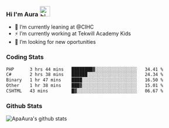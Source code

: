 ### Hi I'm Aura <img src="https://user-images.githubusercontent.com/1303154/88677602-1635ba80-d120-11ea-84d8-d263ba5fc3c0.gif" width="28px" alt="hi">

- 🔭 I’m currently leaning at @CIHC
- ⚡ I’m currently working at Tekwill Academy Kids
- 🤔 I’m looking for new oportunities


### Coding Stats

<!--START_SECTION:waka-->

```txt
PHP      3 hrs 44 mins   ████████▓░░░░░░░░░░░░░░░░   34.41 %
C#       2 hrs 38 mins   ██████░░░░░░░░░░░░░░░░░░░   24.34 %
Binary   1 hr 47 mins    ████░░░░░░░░░░░░░░░░░░░░░   16.50 %
Other    1 hr 38 mins    ███▓░░░░░░░░░░░░░░░░░░░░░   15.01 %
CSHTML   43 mins         █▓░░░░░░░░░░░░░░░░░░░░░░░   06.67 %
```

<!--END_SECTION:waka-->

### Github Stats

![ApaAura's github stats](https://github-readme-stats.vercel.app/api?username=ApaAura&count_private=true&theme=tokyonight&hide=contribs,prs)
